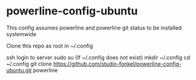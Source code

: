 # powerline-config-ubuntu

This config assumes powerline and powerline git status to be installed systemwide

Clone this repo as root in ~/.config

ssh login to server
sudo su
(If ~/.config does not exist) mkdir ~/.config
cd ~/.config 
git clone https://github.com/studio-fonkel/powerline-config-ubuntu.git powerline
